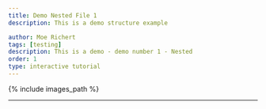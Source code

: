 ```yaml
---
title: Demo Nested File 1
description: This is a demo structure example

author: Moe Richert
tags: [testing]
description: This is a demo - demo number 1 - Nested
order: 1
type: interactive tutorial
---
```


{% include images_path %}



---